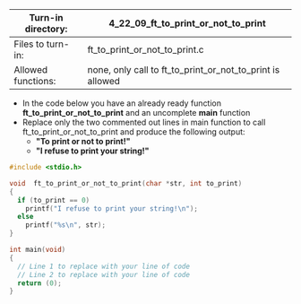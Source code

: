 Turn-in directory: | 4_22_09_ft_to_print_or_not_to_print |
-------------|-------------|
Files to turn-in: | ft_to_print_or_not_to_print.c |
Allowed functions: | none, only call to ft_to_print_or_not_to_print is allowed |



* In the code below you have an already ready function **ft_to_print_or_not_to_print** and an uncomplete **main** function
* Replace only the two commented out lines in main function to call ft_to_print_or_not_to_print and produce the following output:
  - **"To print or not to print!"**
  - **"I refuse to print your string!"**

<endl>
  
  ```C
  #include <stdio.h>
  
  void  ft_to_print_or_not_to_print(char *str, int to_print)
  {
    if (to_print == 0)
      printf("I refuse to print your string!\n");
    else
      printf("%s\n", str);
  }
  
  int main(void)
  {
    // Line 1 to replace with your line of code
    // Line 2 to replace with your line of code
    return (0);
  }
  ```

